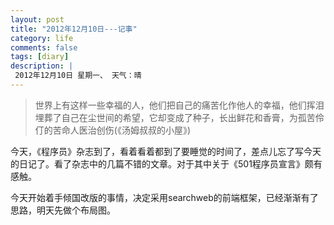 ```yaml
---
layout: post
title: "2012年12月10日---记事"
category: life
comments: false
tags: [diary]
description: |
 2012年12月10日 星期一、 天气：晴
---
```


> ​世界上有这样一些幸福的人，他们把自己的痛苦化作他人的幸福，他们挥泪埋葬了自己在尘世间的希望，它却变成了种子，长出鲜花和香膏，为孤苦伶仃的苦命人医治创伤(《汤姆叔叔的小屋》)

今天，《程序员》杂志到了，看着看着都到了要睡觉的时间了，差点儿忘了写今天的日记了。看了杂志中的几篇不错的文章。对于其中关于《501程序员宣言》颇有感触。

今天开始着手倾国改版的事情，决定采用searchweb的前端框架，已经渐渐有了思路，明天先做个布局图。


